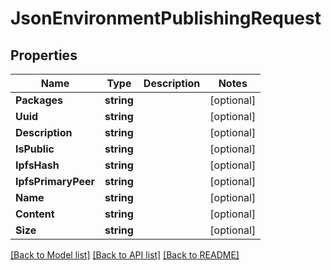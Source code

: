 # JsonEnvironmentPublishingRequest

## Properties

Name | Type | Description | Notes
------------ | ------------- | ------------- | -------------
**Packages** | **string** |  | [optional] 
**Uuid** | **string** |  | [optional] 
**Description** | **string** |  | [optional] 
**IsPublic** | **string** |  | [optional] 
**IpfsHash** | **string** |  | [optional] 
**IpfsPrimaryPeer** | **string** |  | [optional] 
**Name** | **string** |  | [optional] 
**Content** | **string** |  | [optional] 
**Size** | **string** |  | [optional] 

[[Back to Model list]](../README.md#documentation-for-models) [[Back to API list]](../README.md#documentation-for-api-endpoints) [[Back to README]](../README.md)


